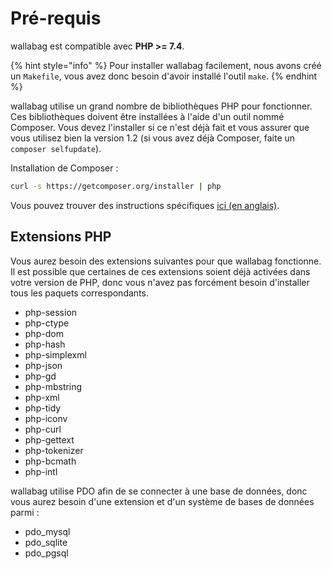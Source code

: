 # Pré-requis

wallabag est compatible avec **PHP >= 7.4**.

{% hint style="info" %}
Pour installer wallabag facilement, nous avons créé un `Makefile`, vous avez donc besoin d'avoir installé l'outil `make`.
{% endhint %}


wallabag utilise un grand nombre de bibliothèques PHP pour fonctionner.
Ces bibliothèques doivent être installées à l'aide d'un outil nommé
Composer. Vous devez l'installer si ce n'est déjà fait et vous assurer
que vous utilisez bien la version 1.2 (si vous avez déjà Composer, faite
un `composer selfupdate`).

Installation de Composer :

```bash
curl -s https://getcomposer.org/installer | php
```

Vous pouvez trouver des instructions spécifiques [ici (en
anglais)](https://getcomposer.org/doc/00-intro.md).

## Extensions PHP

Vous aurez besoin des extensions suivantes pour que wallabag fonctionne.
Il est possible que certaines de ces extensions soient déjà activées
dans votre version de PHP, donc vous n'avez pas forcément besoin
d'installer tous les paquets correspondants.

-   php-session
-   php-ctype
-   php-dom
-   php-hash
-   php-simplexml
-   php-json
-   php-gd
-   php-mbstring
-   php-xml
-   php-tidy
-   php-iconv
-   php-curl
-   php-gettext
-   php-tokenizer
-   php-bcmath
-   php-intl

wallabag utilise PDO afin de se connecter à une base de données, donc
vous aurez besoin d'une extension et d'un système de bases de données
parmi :

-   pdo_mysql
-   pdo_sqlite
-   pdo_pgsql
